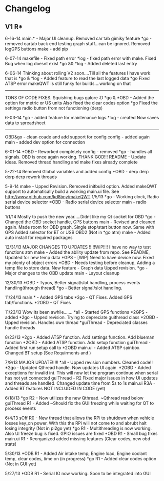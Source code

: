 Changelog
==============================================
V1 R*
---------------
6-16-14
main.* - Major UI cleanup. Removed car tab gimiky feature
*go - removed cartab back end testing graph stuff...can be ignored. Removed logGPS buttons
make - add pip

6-07-14
makefile - Fixed path error
*log - fixed path error with make. Fixed Bug when log doesnt exist
*go && *log - Added deleted last entry

6-06-14
Thinking about rolling V2 soon....Till all the features I have work that is
*go & *log - Added feature to read the last logged data
*go Fixed ATSP error
makeQWT is still funky for builds....working on that

----------------
TONS OF CODE FIXES. Squishing bugs galore :D
*go & *OBD - Added the option for metric or US units
    Also fixed the clear codes option
*go Fixed the settings radio button from not functioning (derp)

6-03-14
*go -  added feature for maintenance logs
*log - created Now saves data to spreadsheet

---------------
OBD&go - clean coade and add support for config
config - added again
main - added dev option for connection

6-01-14
*OBD - Reworked completely 
config - removed
*go - handles all signals. OBD is once again working. THANK GOD!!!
README - Update ideas. Removed thread handling and make fixes already complete

5-22-14
Removed Global variables and added config
*OBD - derp derp derp derp rework threads

5-9-14
make - Upped Revision. Removed initbuild option. Added makeQWT support to automatically build a working main.ui file. See http://www.github.com/kd8bny/makeQWT
1/5/13
*go - Working clock, Radio serial device selector
*OBD - Radio serial device selector
main - radio buttons

1/1/14
Mostly to push the new year.....Didnt like my Qt socket for OBD
*go - Changed the OBD socket handle, GPS buttons
main - Revised and cleaned again. Made room for OBD graph. Single stop/start button now. Same with GPS
		Added selector for BT or USB OBD2 (Not in *go atm)
make - Added auto install for required packages

12/31/13
MAJOR CHANGES TO UPDATES !!!!!WIP!!!! I have no way to test functions atm
make - Added the ability update from repo. See README, Updated for new temp data
*GPS - [WIP] Need to have device now. Fixed my plenty of object errors
*OBD - Needs testing before cleanup, Adding a temp file to store data. New feature - Graph data
		Upped revision.
*go  - Major changes to the OBD update
main - Layout cleanup

12/30/13
*OBD - Typos, Better signal/slot handling, process events handling(through thread)
*go - Better signal/slot handling.

11/24/13
main.* - Added GPS tabs
*2go - QT Fixes. Added GPS tab/functions. 
*2OBD - QT Fixes

11/23/13
Wow its been awhile.......
*all - Started GPS functions
*2GPS - added
*2go - Upped revision. Trying to depreciate guithread class
*2OBD - Upped revision. Handles own thread
*guiThread - Depreciated classes handle threads

8/23/13
*2go - Added ATSP function. Add settings function. Add blueman function
*2OBD - Added ATSP function. Add setup function
guiThread - Added first run setup call to *2OBD
main.ui - Added ATSP spinbox. Changed BT setup (See Requirments and )

7/9/13
MAJOR UPDATE!!!!!
*all - Upped revision numbers. Cleaned code!!
*2go - Updated Qthread handle. Now updates UI again. 
*2OBD - Added exceptions for invalid int. This will now let the program continue when serial has not yet  connected
guiThread - R2 Fixed major issues in how UI updates and threads are handled. Changed update time from 5s to 1s 
main.ui R3A - Added BT features NOT INCLUDED IN CODE (yet)

6/18/13
*go R2 - Now utilizes the new Qthread. ~Qthread read below
guiThread R1 - Added ~Should fix the GUI freezing while waiting for QT to process events

6/4/13
sOff R0 - New thread that allows the RPi to shutdown when vehicle losses key_on power. With this the RPi will not come to and abrubt halt losing integrity (Not in pi2go yet)
*go R1 - Multithreading is now working. Also UI freeze bug is fixed. GPIO issues are fixed
*OBD R1 - Small bug fixes
main.ui R1 - Reorganized added missing features (Clear codes, new obd stats)

5/30/13
*ODB R1 - Added Air intake temp, Engine load, Engine coolant temp, clear codes, time on (in progress)
*go R1	- Added clear codes option (Not in GUI yet)

5/27/13
*ODB R1 - Serial IO now working. Soon to be integrated into GUI
